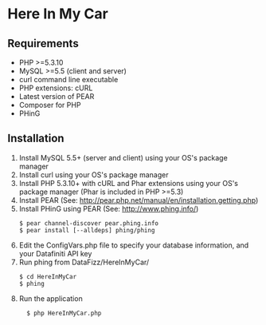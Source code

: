 # Here In My Car

## Requirements

- PHP >=5.3.10
- MySQL >=5.5 (client and server)
- curl command line executable
- PHP extensions: cURL
- Latest version of PEAR
- Composer for PHP
- PHinG 


## Installation

1. Install MySQL 5.5+ (server and client) using your OS's package manager
2. Install curl using your OS's package manager
3. Install PHP 5.3.10+ with cURL and Phar extensions using your OS's package manager (Phar is included in PHP >=5.3) 
4. Install PEAR (See: http://pear.php.net/manual/en/installation.getting.php)
5. Install PHinG using PEAR (See: http://www.phing.info/)
   ```
   $ pear channel-discover pear.phing.info
   $ pear install [--alldeps] phing/phing
   ```
6. Edit the ConfigVars.php file to specify your database information, and your Datafiniti API key
7. Run phing from DataFizz/HereInMyCar/
   ```
   $ cd HereInMyCar
   $ phing
   ```
8. Run the application
   ```
	 $ php HereInMyCar.php
	 ```


